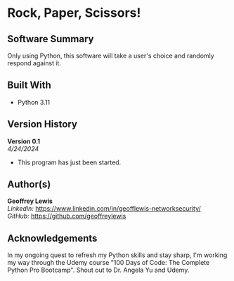 # Rock, Paper, Scissors!

## Software Summary

Only using Python, this software will take a user's choice and randomly respond against it.

## Built With

* Python 3.11

## Version History 

**Version 0.1**  
*4/24/2024*  
* This program has just been started.

## Author(s)

**Geoffrey Lewis**    
*LinkedIn:* https://www.linkedin.com/in/geofflewis-networksecurity/  
*GitHub:* https://github.com/geoffreylewis

## Acknowledgements

In my ongoing quest to refresh my Python skills and stay sharp, I'm working my way through the Udemy course "100 Days of Code: The Complete Python Pro Bootcamp".  Shout out to Dr. Angela Yu and Udemy.
